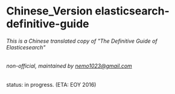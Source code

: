 # Chinese_Version elasticsearch-definitive-guide

###### This is a Chinese translated copy of "The Definitive Guide of Elasticesearch"
###### non-official, maintained by nemo1023@gmail.com

status: in progress. (ETA: EOY 2016)
